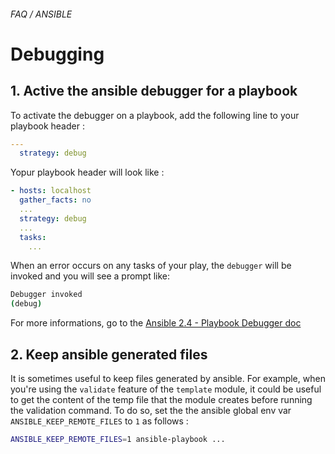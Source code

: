 ###### FAQ / ANSIBLE
# Debugging 

## 1. Active the ansible debugger for a playbook 

To activate the debugger on a playbook, add the following line to your playbook header : 

```yaml
---
  strategy: debug
```  

Yopur playbook header will look like : 

```yaml
- hosts: localhost
  gather_facts: no
  ...
  strategy: debug
  ...
  tasks:
    ...
```

When an error occurs on any tasks of your play, the `debugger` will be invoked and you will see a prompt like: 

```bash
Debugger invoked
(debug)
```

For more informations, go to the [Ansible 2.4 - Playbook Debugger doc](https://docs.ansible.com/ansible/2.4/playbooks_debugger.html)


## 2. Keep ansible generated files 

It is sometimes useful to keep  files generated by ansible. For example, when you're using the `validate` feature of the `template` module, it could be useful to get the content of the temp file that the module creates before running the validation command.
To do so, set the the ansible global env var `ANSIBLE_KEEP_REMOTE_FILES` to `1` as follows : 

```bash 
ANSIBLE_KEEP_REMOTE_FILES=1 ansible-playbook ...
```
